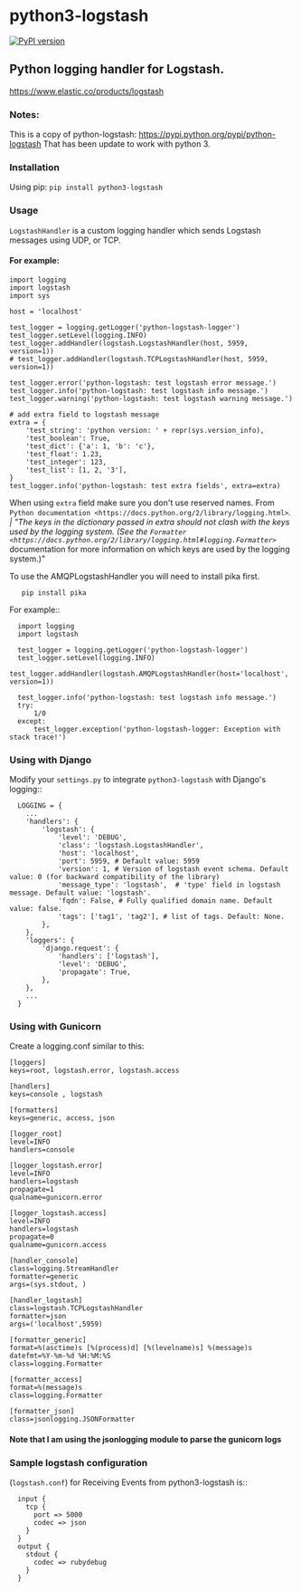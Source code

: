 # python3-logstash

[![PyPI version](https://badge.fury.io/py/python3-logstash.svg)](https://pypi.org/project/python3-logstash/)

## Python logging handler for Logstash.
<https://www.elastic.co/products/logstash>

### Notes:
This is a copy of python-logstash: <https://pypi.python.org/pypi/python-logstash>
That has been update to work with python 3.

### Installation

Using pip:
`pip install python3-logstash`

### Usage

`LogstashHandler` is a custom logging handler which sends Logstash messages using UDP, or TCP.

#### For example:

```
import logging
import logstash
import sys

host = 'localhost'

test_logger = logging.getLogger('python-logstash-logger')
test_logger.setLevel(logging.INFO)
test_logger.addHandler(logstash.LogstashHandler(host, 5959, version=1))
# test_logger.addHandler(logstash.TCPLogstashHandler(host, 5959, version=1))

test_logger.error('python-logstash: test logstash error message.')
test_logger.info('python-logstash: test logstash info message.')
test_logger.warning('python-logstash: test logstash warning message.')

# add extra field to logstash message
extra = {
    'test_string': 'python version: ' + repr(sys.version_info),
    'test_boolean': True,
    'test_dict': {'a': 1, 'b': 'c'},
    'test_float': 1.23,
    'test_integer': 123,
    'test_list': [1, 2, '3'],
}
test_logger.info('python-logstash: test extra fields', extra=extra)
```

When using `extra` field make sure you don't use reserved names. From `Python documentation <https://docs.python.org/2/library/logging.html>`_.
     | "The keys in the dictionary passed in extra should not clash with the keys used by the logging system. (See the `Formatter <https://docs.python.org/2/library/logging.html#logging.Formatter>`_ documentation for more information on which keys are used by the logging system.)"

To use the AMQPLogstashHandler you will need to install pika first.
```
   pip install pika
```

For example::
```
  import logging
  import logstash

  test_logger = logging.getLogger('python-logstash-logger')
  test_logger.setLevel(logging.INFO)
  test_logger.addHandler(logstash.AMQPLogstashHandler(host='localhost', version=1))

  test_logger.info('python-logstash: test logstash info message.')
  try:
      1/0
  except:
      test_logger.exception('python-logstash-logger: Exception with stack trace!')
```


### Using with Django

Modify your `settings.py` to integrate `python3-logstash` with Django's logging::
```
  LOGGING = {
    ...
    'handlers': {
        'logstash': {
            'level': 'DEBUG',
            'class': 'logstash.LogstashHandler',
            'host': 'localhost',
            'port': 5959, # Default value: 5959
            'version': 1, # Version of logstash event schema. Default value: 0 (for backward compatibility of the library)
            'message_type': 'logstash',  # 'type' field in logstash message. Default value: 'logstash'.
            'fqdn': False, # Fully qualified domain name. Default value: false.
            'tags': ['tag1', 'tag2'], # list of tags. Default: None.
        },
    },
    'loggers': {
        'django.request': {
            'handlers': ['logstash'],
            'level': 'DEBUG',
            'propagate': True,
        },
    },
    ...
  }
```

### Using with Gunicorn
Create a logging.conf similar to this:
```
[loggers]
keys=root, logstash.error, logstash.access

[handlers]
keys=console , logstash

[formatters]
keys=generic, access, json

[logger_root]
level=INFO
handlers=console

[logger_logstash.error]
level=INFO
handlers=logstash
propagate=1
qualname=gunicorn.error

[logger_logstash.access]
level=INFO
handlers=logstash
propagate=0
qualname=gunicorn.access

[handler_console]
class=logging.StreamHandler
formatter=generic
args=(sys.stdout, )

[handler_logstash]
class=logstash.TCPLogstashHandler
formatter=json
args=('localhost',5959)

[formatter_generic]
format=%(asctime)s [%(process)d] [%(levelname)s] %(message)s
datefmt=%Y-%m-%d %H:%M:%S
class=logging.Formatter

[formatter_access]
format=%(message)s
class=logging.Formatter

[formatter_json]
class=jsonlogging.JSONFormatter
```
#### Note that I am using the jsonlogging module to parse the gunicorn logs

### Sample logstash configuration

(``logstash.conf``) for Receiving Events from python3-logstash is::
```
  input {
    tcp {
      port => 5000
      codec => json
    }
  }
  output {
    stdout {
      codec => rubydebug
    }
  }
```
